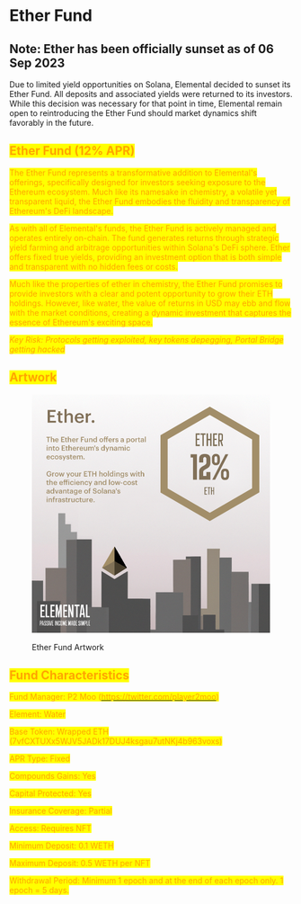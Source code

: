 # Ether Fund

## Note: Ether has been officially sunset as of 06 Sep 2023

Due to limited yield opportunities on Solana, Elemental decided to sunset its Ether Fund. All deposits and associated yields were returned to its investors. While this decision was necessary for that point in time, Elemental remain open to reintroducing the Ether Fund should market dynamics shift favorably in the future.

## <mark style="color:orange;">Ether Fund (12% APR)</mark>

<mark style="color:orange;">The Ether Fund represents a transformative addition to Elemental's offerings, specifically designed for investors seeking exposure to the Ethereum ecosystem. Much like its namesake in chemistry, a volatile yet transparent liquid, the Ether Fund embodies the fluidity and transparency of Ethereum's DeFi landscape.</mark>

<mark style="color:orange;">As with all of Elemental's funds, the Ether Fund is actively managed and operates entirely on-chain. The fund generates returns through strategic yield farming and arbitrage opportunities within Solana's DeFi sphere. Ether offers fixed true yields, providing an investment option that is both simple and transparent with no hidden fees or costs.</mark>

<mark style="color:orange;">Much like the properties of ether in chemistry, the Ether Fund promises to provide investors with a clear and potent opportunity to grow their ETH holdings. However, like water, the value of returns in USD may ebb and flow with the market conditions, creating a dynamic investment that captures the essence of Ethereum's exciting space.</mark>

_<mark style="color:orange;">Key Risk: Protocols getting exploited, key tokens depegging, Portal Bridge getting hacked</mark>_

## <mark style="color:orange;">Artwork</mark>

<figure><img src="../../.gitbook/assets/23_08_24_ether_revised_apr.png" alt=""><figcaption><p>Ether Fund Artwork</p></figcaption></figure>

## <mark style="color:orange;">Fund Characteristics</mark>

<mark style="color:orange;">Fund Manager: P2 Moo (</mark>[<mark style="color:orange;">https://twitter.com/player2moo</mark>](https://twitter.com/player2moo)<mark style="color:orange;">)</mark>

<mark style="color:orange;">Element: Water</mark>

<mark style="color:orange;">Base Token: Wrapped ETH (7vfCXTUXx5WJV5JADk17DUJ4ksgau7utNKj4b963voxs)</mark>

<mark style="color:orange;">APR Type: Fixed</mark>

<mark style="color:orange;">Compounds Gains: Yes</mark>

<mark style="color:orange;">Capital Protected: Yes</mark>

<mark style="color:orange;">Insurance Coverage: Partial</mark>

<mark style="color:orange;">Access: Requires NFT</mark>

<mark style="color:orange;">Minimum Deposit: 0.1 WETH</mark>

<mark style="color:orange;">Maximum Deposit: 0.5 WETH per NFT</mark>

<mark style="color:orange;">Withdrawal Period: Minimum 1 epoch and at the end of each epoch only. 1 epoch = 5 days.</mark>
